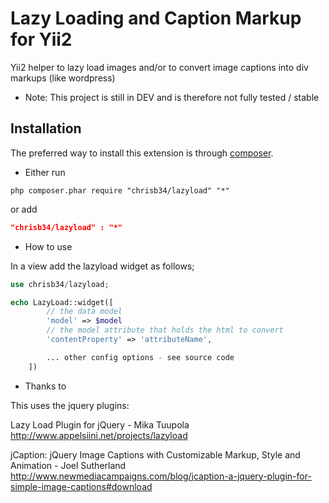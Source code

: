 Lazy Loading and Caption Markup for Yii2
========================================

Yii2 helper to lazy load images and/or to convert image captions into div markups (like wordpress)

* Note: This project is still in DEV and is therefore not fully tested / stable

Installation
------------
The preferred way to install this extension is through [composer](http://getcomposer.org/download/).

* Either run

```
php composer.phar require "chrisb34/lazyload" "*"
```
or add

```json
"chrisb34/lazyload" : "*"
```


* How to use

In a view add the lazyload widget as follows;
```php
use chrisb34/lazyload;

echo LazyLoad::widget([
        // the data model
        'model' => $model
        // the model attribute that holds the html to convert
        'contentProperty' => 'attributeName',

        ... other config options - see source code 
    ]) 
```

* Thanks to

This uses the jquery plugins:

Lazy Load Plugin for jQuery - Mika Tuupola
http://www.appelsiini.net/projects/lazyload

jCaption: jQuery Image Captions with Customizable Markup, Style and Animation - Joel Sutherland
http://www.newmediacampaigns.com/blog/jcaption-a-jquery-plugin-for-simple-image-captions#download
